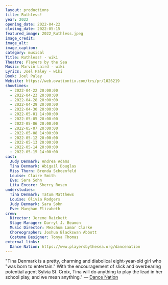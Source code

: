 ```yaml
---
layout: productions
title: Ruthless!
year: 2022
opening_date: 2022-04-22
closing_date: 2022-05-15
featured_image: 2022_Ruthless.jpeg
image_credit: 
image_alt:
image_caption:
category: musical
Title: Ruthless! - wiki
Theatre: Players by the Sea
Music: Marvin Laird - wiki
Lyrics: Joel Paley - wiki
Book: Joel Paley
Website: https://web.ovationtix.com/trs/pr/1026219
showtimes: 
  - 2022-04-22 20:00:00
  - 2022-04-23 20:00:00
  - 2022-04-28 20:00:00
  - 2022-04-29 20:00:00
  - 2022-04-30 20:00:00
  - 2022-05-01 14:00:00
  - 2022-05-05 20:00:00
  - 2022-05-06 20:00:00
  - 2022-05-07 20:00:00
  - 2022-05-08 14:00:00
  - 2022-05-12 20:00:00
  - 2022-05-13 20:00:00
  - 2022-05-14 20:00:00
  - 2022-05-15 14:00:00
cast:
  Judy Denmark: Andrea Adams
  Tina Denmark: Abigail Douglas
  Miss Thorn: Brenda Schoenfeld
  Louise: Claire Smith
  Eve: Sara Sohn
  Lita Encore: Sherry Rosen
understudies:
  Tina Denmark: Tatum Matthews
  Louise: Olivia Rodgers
  Judy Denmark: Sara Sohn
  Eve: Maeghan Elizabeth
crew:
  Director: Jereme Raickett
  Stage Manager: Darryl J. Beamon
  Music Director: Meachum Lamar Clarke
  Choreographer: Joshua Blackswan Abbott
  Costume Designer: Tonya Thomas
external_links:
  Dance Nation: https://www.playersbythesea.org/dancenation
---
```

"Tina Denmark is a pretty, charming and diabolical eight-year-old girl who "was born to entertain." With the encouragement of slick and overbearing potential agent Sylvia St. Croix, Tina will do anything to play the lead in her school play, and we mean anything." — [Dance Nation](https://www.playersbythesea.org/dancenation)
